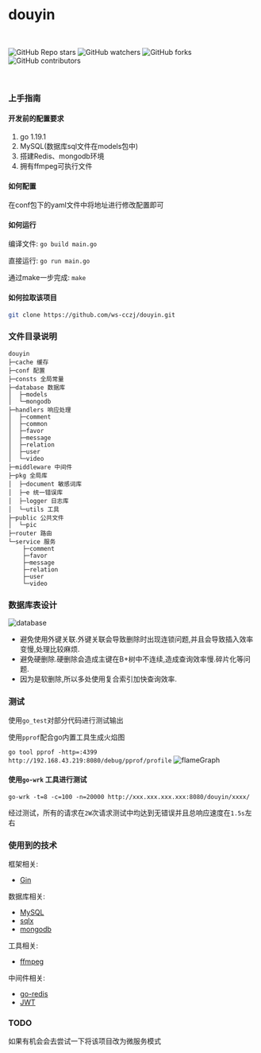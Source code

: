 # douyin

<!-- PROJECT SHIELDS -->
<br>

![GitHub Repo stars](https://img.shields.io/github/stars/ws-cczj/douyin?style=plastic)
![GitHub watchers](https://img.shields.io/github/watchers/ws-cczj/douyin?style=plastic)
![GitHub forks](https://img.shields.io/github/forks/ws-cczj/douyin?style=plastic)
![GitHub contributors](https://img.shields.io/github/contributors/ws-cczj/douyin)


<!-- PROJECT LOGO -->
<br />


### 上手指南

#### 开发前的配置要求

1. go 1.19.1
2. MySQL(数据库sql文件在models包中)
3. 搭建Redis、mongodb环境
4. 拥有ffmpeg可执行文件

#### 如何配置
在conf包下的yaml文件中将地址进行修改配置即可

#### 如何运行
编译文件: `go build main.go`

直接运行: `go run main.go`

通过make一步完成: `make`
#### 如何拉取该项目
```sh
git clone https://github.com/ws-cczj/douyin.git
```

### 文件目录说明

```
douyin 
├─cache 缓存
├─conf 配置
├─consts 全局常量
├─database 数据库
│  ├─models
│  └─mongodb
├─handlers 响应处理
│  ├─comment
│  ├─common
│  ├─favor
│  ├─message
│  ├─relation
│  ├─user
│  └─video
├─middleware 中间件
├─pkg 全局库
│  ├─document 敏感词库
│  ├─e 统一错误库
│  ├─logger 日志库
│  └─utils 工具
├─public 公共文件
│  └─pic
├─router 路由
└─service 服务
    ├─comment
    ├─favor
    ├─message
    ├─relation
    ├─user
    └─video
```

### 数据库表设计
![database](http://cdn.cczjblog.top/cczjBlog-img/douyin_database.png-cczjImage)

- 避免使用外键关联.外键关联会导致删除时出现连锁问题,并且会导致插入效率变慢,处理比较麻烦.
- 避免硬删除.硬删除会造成主键在B+树中不连续,造成查询效率慢.碎片化等问题.
- 因为是软删除,所以多处使用复合索引加快查询效率.

### 测试
使用`go_test`对部分代码进行测试输出

使用`pprof`配合go内置工具生成火焰图

`go tool pprof -http=:4399 http://192.168.43.219:8080/debug/pprof/profile`
![flameGraph](http://cdn.cczjblog.top/cczjBlog-img/douyin_flamegraph.png-cczjImage)
#### 使用`go-wrk` 工具进行测试
`go-wrk -t=8 -c=100 -n=20000 http://xxx.xxx.xxx.xxx:8080/douyin/xxxx/`

经过测试，所有的请求在`2W`次请求测试中均达到无错误并且总响应速度在`1.5s`左右


### 使用到的技术
框架相关:
- [Gin](https://gin-gonic.com/docs/)

数据库相关:
- [MySQL](https://dev.mysql.com/doc/)
- [sqlx](https://github.com/jmoiron/sqlx)
- [mongodb](https://www.mongodb.com/docs/drivers/go/current/)

工具相关:
- [ffmpeg](https://ffmpeg.org/documentation.html)

中间件相关:
- [go-redis](https://juejin.cn/post/7027347979065360392)
- [JWT](https://jwt.io/introduction)

### TODO
如果有机会会去尝试一下将该项目改为微服务模式